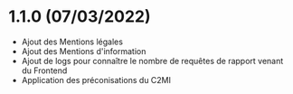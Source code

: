 # 1.1.0 (07/03/2022)

- Ajout des Mentions légales
- Ajout des Mentions d'information
- Ajout de logs pour connaître le nombre de requêtes de rapport venant du Frontend
- Application des préconisations du C2MI